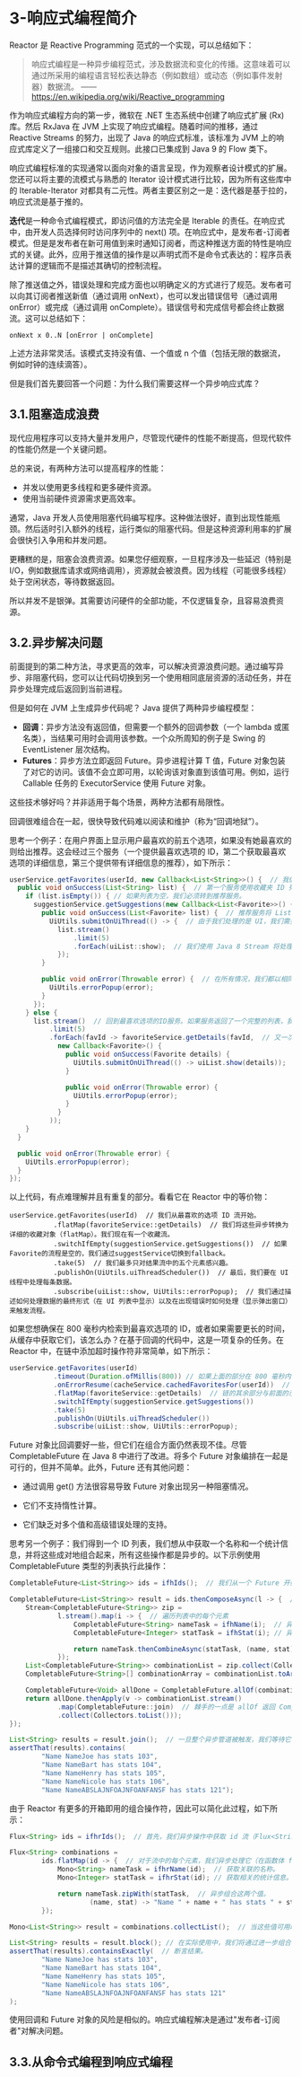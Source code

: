 # 3-响应式编程简介

Reactor 是 Reactive Programming 范式的一个实现，可以总结如下：

> 响应式编程是一种异步编程范式，涉及数据流和变化的传播。这意味着可以通过所采用的编程语言轻松表达静态（例如数组）或动态（例如事件发射器）数据流。
> —— https://en.wikipedia.org/wiki/Reactive_programming

作为响应式编程方向的第一步，微软在 .NET 生态系统中创建了响应式扩展 (Rx) 库。然后 RxJava 在 JVM 上实现了响应式编程。随着时间的推移，通过 Reactive Streams 的努力，出现了 Java 的响应式标准，该标准为 JVM 上的响应式库定义了一组接口和交互规则。此接口已集成到 Java 9 的 Flow 类下。

响应式编程标准的实现通常以面向对象的语言呈现，作为观察者设计模式的扩展。您还可以将主要的流模式与熟悉的 Iterator 设计模式进行比较，因为所有这些库中的 Iterable-Iterator 对都具有二元性。两者主要区别之一是：迭代器是基于拉的，响应式流是基于推的。

**迭代**是一种命令式编程模式，即访问值的方法完全是 Iterable 的责任。在响应式中，由开发人员选择何时访问序列中的 next() 项。在响应式中，是发布者-订阅者模式。但是是发布者在新可用值到来时通知订阅者，而这种推送方面的特性是响应式的关键。此外，应用于推送值的操作是以声明式而不是命令式表达的：程序员表达计算的逻辑而不是描述其确切的控制流程。

除了推送值之外，错误处理和完成方面也以明确定义的方式进行了规范。发布者可以向其订阅者推送新值（通过调用 onNext），也可以发出错误信号（通过调用 onError）或完成（通过调用 onComplete）。错误信号和完成信号都会终止数据流。这可以总结如下：

```
onNext x 0..N [onError | onComplete]
```

上述方法非常灵活。该模式支持没有值、一个值或 n 个值（包括无限的数据流，例如时钟的连续滴答）。

但是我们首先要回答一个问题：为什么我们需要这样一个异步响应式库？

## 3.1.阻塞造成浪费

现代应用程序可以支持大量并发用户，尽管现代硬件的性能不断提高，但现代软件的性能仍然是一个关键问题。

总的来说，有两种方法可以提高程序的性能：

- 并发以使用更多线程和更多硬件资源。
- 使用当前硬件资源需求更高效率。

通常，Java 开发人员使用阻塞代码编写程序。这种做法很好，直到出现性能瓶颈。然后适时引入额外的线程，运行类似的阻塞代码。但是这种资源利用率的扩展会很快引入争用和并发问题。

更糟糕的是，阻塞会浪费资源。如果您仔细观察，一旦程序涉及一些延迟（特别是 I/O，例如数据库请求或网络调用），资源就会被浪费。因为线程（可能很多线程）处于空闲状态，等待数据返回。

所以并发不是银弹。其需要访问硬件的全部功能，不仅逻辑复杂，且容易浪费资源。

## 3.2.异步解决问题

前面提到的第二种方法，寻求更高的效率，可以解决资源浪费问题。通过编写异步、非阻塞代码，您可以让代码切换到另一个使用相同底层资源的活动任务，并在异步处理完成后返回到当前进程。

但是如何在 JVM 上生成异步代码呢？ Java 提供了两种异步编程模型：

- **回调**：异步方法没有返回值，但需要一个额外的回调参数（一个 lambda 或匿名类），当结果可用时会调用该参数。一个众所周知的例子是 Swing 的 EventListener 层次结构。
- **Futures**：异步方法立即返回 Future<T>。异步进程计算 T 值，Future 对象包装了对它的访问。该值不会立即可用，以轮询该对象直到该值可用。例如，运行 Callable<T> 任务的 ExecutorService 使用 Future 对象。

这些技术够好吗？并非适用于每个场景，两种方法都有局限性。

回调很难组合在一起，很快导致代码难以阅读和维护（称为“回调地狱”）。

思考一个例子：在用户界面上显示用户最喜欢的前五个选项，如果没有她最喜欢的则给出推荐。这会经过三个服务（一个提供最喜欢选项的 ID，第二个获取最喜欢选项的详细信息，第三个提供带有详细信息的推荐），如下所示：

```java
userService.getFavorites(userId, new Callback<List<String>>() {  // 我们有基于回调的服务：一个回调接口，其中一个方法在异步过程成功时调用，一个在发生错误时调用。
  public void onSuccess(List<String> list) {  // 第一个服务使用收藏夹 ID 列表调用其回调。
    if (list.isEmpty()) { // 如果列表为空，我们必须转到推荐服务。 
      suggestionService.getSuggestions(new Callback<List<Favorite>>() {
        public void onSuccess(List<Favorite> list) {  // 推荐服务将 List<Favorite> 提供给第二个回调。
          UiUtils.submitOnUiThread(() -> {  // 由于我们处理的是 UI，我们需要确保我们的消费代码在 UI 线程中运行。
            list.stream()
                .limit(5)
                .forEach(uiList::show);  // 我们使用 Java 8 Stream 将处理的推荐数量限制为 5，并在 UI 的图形列表中显示它们。
            });
        }

        public void onError(Throwable error) {  // 在所有情况，我们都以相同的方式处理错误：我们在弹出窗口中显示它们。
          UiUtils.errorPopup(error);
        }
      });
    } else {
      list.stream()  // 回到最喜欢选项的ID服务。如果服务返回了一个完整的列表，我们需要去 favoriteService 获取详细的 Favorite 对象。由于我们只需要五个，因此我们首先流式传输 ID 列表以将其限制为五个。
          .limit(5)
          .forEach(favId -> favoriteService.getDetails(favId,  // 又一次回调。这次我们得到了一个完全成熟的收藏对象，我们将其推送到 UI 线程内的 UI。
            new Callback<Favorite>() {
              public void onSuccess(Favorite details) {
                UiUtils.submitOnUiThread(() -> uiList.show(details));
              }

              public void onError(Throwable error) {
                UiUtils.errorPopup(error);
              }
            }
          ));
    }
  }

  public void onError(Throwable error) {
    UiUtils.errorPopup(error);
  }
});
```

以上代码，有点难理解并且有重复的部分。看看它在 Reactor 中的等价物：

```
userService.getFavorites(userId)  // 我们从最喜欢的选项 ID 流开始。
           .flatMap(favoriteService::getDetails)  // 我们将这些异步转换为详细的收藏对象（flatMap）。我们现在有一个收藏流。
           .switchIfEmpty(suggestionService.getSuggestions())  // 如果Favorite的流程是空的，我们通过suggestService切换到fallback。
           .take(5)  // 我们最多只对结果流中的五个元素感兴趣。
           .publishOn(UiUtils.uiThreadScheduler())  // 最后，我们要在 UI 线程中处理每条数据。
           .subscribe(uiList::show, UiUtils::errorPopup);  // 我们通过描述如何处理数据的最终形式（在 UI 列表中显示）以及在出现错误时如何处理（显示弹出窗口）来触发流程。
```

如果您想确保在 800 毫秒内检索到最喜欢选项的 ID，或者如果需要更长的时间，从缓存中获取它们，该怎么办？在基于回调的代码中，这是一项复杂的任务。在 Reactor 中，在链中添加超时操作符非常简单，如下所示：

```java
userService.getFavorites(userId)
           .timeout(Duration.ofMillis(800)) // 如果上面的部分在 800 毫秒内什么都不产生，产生一个错误
           .onErrorResume(cacheService.cachedFavoritesFor(userId))  // 如果出现错误，请回退到 cacheService。
           .flatMap(favoriteService::getDetails)  // 链的其余部分与前面的示例类似。
           .switchIfEmpty(suggestionService.getSuggestions())
           .take(5)
           .publishOn(UiUtils.uiThreadScheduler())
           .subscribe(uiList::show, UiUtils::errorPopup);
```

Future 对象比回调要好一些，但它们在组合方面仍然表现不佳。尽管 CompletableFuture 在 Java 8 中进行了改进。将多个 Future 对象编排在一起是可行的，但并不简单。此外，Future 还有其他问题：

- 通过调用 get() 方法很容易导致 Future 对象出现另一种阻塞情况。
- 它们不支持惰性计算。

- 它们缺乏对多个值和高级错误处理的支持。

思考另一个例子：我们得到一个 ID 列表，我们想从中获取一个名称和一个统计信息，并将这些成对地组合起来，所有这些操作都是异步的。以下示例使用 CompletableFuture 类型的列表执行此操作： 

```java
CompletableFuture<List<String>> ids = ifhIds();  // 我们从一个 Future 开始，它为我们提供了要处理的 id 值列表。

CompletableFuture<List<String>> result = ids.thenComposeAsync(l -> {  // 一旦我们得到列表，我们想开始一些更深层次的异步处理。
	Stream<CompletableFuture<String>> zip =
			l.stream().map(i -> {  // 遍历列表中的每个元素
				CompletableFuture<String> nameTask = ifhName(i);  // 异步获取关联的名称。
				CompletableFuture<Integer> statTask = ifhStat(i); // 异步获取关联的任务。

				return nameTask.thenCombineAsync(statTask, (name, stat) -> "Name " + name + " has stats " + stat);  // 合并两个结果。
			});
	List<CompletableFuture<String>> combinationList = zip.collect(Collectors.toList());  // 我们现在有一个代表所有组合任务的期货列表。要执行这些任务，我们需要将列表转换为数组。
	CompletableFuture<String>[] combinationArray = combinationList.toArray(new CompletableFuture[combinationList.size()]);

	CompletableFuture<Void> allDone = CompletableFuture.allOf(combinationArray);  // 将数组传递给 CompletableFuture.allOf，它会在所有任务完成后输出一个完成的 Future。
	return allDone.thenApply(v -> combinationList.stream()
			.map(CompletableFuture::join)  // 棘手的一点是 allOf 返回 CompletableFuture<Void>，所以我们重申期货列表，通过使用 join() 收集它们的结果（这里不会阻塞，因为 allOf 确保期货全部完成）。
			.collect(Collectors.toList()));
});

List<String> results = result.join();  // 一旦整个异步管道被触发，我们等待它被处理并返回我们可以断言的结果列表。
assertThat(results).contains(
		"Name NameJoe has stats 103",
		"Name NameBart has stats 104",
		"Name NameHenry has stats 105",
		"Name NameNicole has stats 106",
		"Name NameABSLAJNFOAJNFOANFANSF has stats 121");
```

由于 Reactor 有更多的开箱即用的组合操作符，因此可以简化此过程，如下所示：

```java
Flux<String> ids = ifhrIds();  // 首先，我们异步操作中获取 id 流（Flux<String>）。

Flux<String> combinations =
		ids.flatMap(id -> {  // 对于流中的每个元素，我们异步处理它（在函数体 flatMap 调用中）两次。
			Mono<String> nameTask = ifhrName(id);  // 获取关联的名称。
			Mono<Integer> statTask = ifhrStat(id); // 获取相关的统计信息。

			return nameTask.zipWith(statTask,  // 异步组合这两个值。
					(name, stat) -> "Name " + name + " has stats " + stat);
		});

Mono<List<String>> result = combinations.collectList();  // 当这些值可用时，将它们聚合到一个列表中。

List<String> results = result.block(); // 在实际使用中，我们将通过进一步组合或订阅 Flux 来继续异步使用 Flux。最有可能的是，我们会返回结果 Mono。这里由于我们在测试，我们改为阻塞，等待处理完成，然后直接返回聚合的值列表。
assertThat(results).containsExactly(  // 断言结果。
		"Name NameJoe has stats 103",
		"Name NameBart has stats 104",
		"Name NameHenry has stats 105",
		"Name NameNicole has stats 106",
		"Name NameABSLAJNFOAJNFOANFANSF has stats 121"
);
```

使用回调和 Future 对象的风险是相似的。响应式编程解决是通过"发布者-订阅者"对解决问题。

## 3.3.从命令式编程到响应式编程